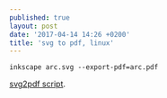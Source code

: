 ```yaml
---
published: true
layout: post
date: '2017-04-14 14:26 +0200'
title: 'svg to pdf, linux'
---
```

    inkscape arc.svg --export-pdf=arc.pdf
    
[svg2pdf script](https://raw.githubusercontent.com/brontosaurusrex/postbang/master/bin/svg2pdf).

